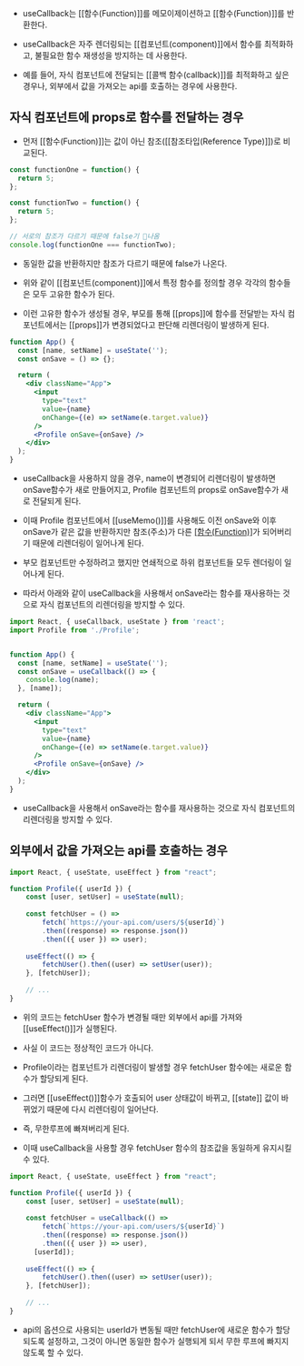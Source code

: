 - useCallback는 [[함수(Function)]]를 메모이제이션하고 [[함수(Function)]]를 반환한다.
- useCallback은 자주 렌더링되는 [[컴포넌트(component)]]에서 함수를 최적화하고, 불필요한 함수 재생성을 방지하는 데 사용한다.

- 예를 들어, 자식 컴포넌트에 전달되는 [[콜백 함수(callback)]]를 최적화하고 싶은 경우나, 외부에서 값을 가져오는 api를 호출하는 경우에 사용한다.


## 자식 컴포넌트에 props로 함수를 전달하는 경우

- 먼저 [[함수(Function)]]는 값이 아닌 참조([[참조타입(Reference Type)]])로 비교된다.

```js
const functionOne = function() {
  return 5;
};

const functionTwo = function() {
  return 5;
};

// 서로의 참조가 다르기 때문에 false기 나옴
console.log(functionOne === functionTwo);
```

- 동일한 값을 반환하지만 참조가 다르기 때문에 false가 나온다.
- 위와 같이 [[컴포넌트(component)]]에서 특정 함수를 정의할 경우 각각의 함수들은 모두 고유한 함수가 된다.

- 이런 고유한 함수가 생성될 경우, 부모를 통해 [[props]]에 함수를 전달받는 자식 컴포넌트에서는 [[props]]가 변경되었다고 판단해 리렌더링이 발생하게 된다.

```jsx
function App() {
  const [name, setName] = useState('');
  const onSave = () => {};

  return (
    <div className="App">
      <input
        type="text"
        value={name}
        onChange={(e) => setName(e.target.value)}
      />
      <Profile onSave={onSave} />
    </div>
  );
}
```

- useCallback을 사용하지 않을 경우, name이 변경되어 리렌더링이 발생하면 onSave함수가 새로 만들어지고, Profile 컴포넌트의 props로 onSave함수가 새로 전달되게 된다.

- 이때 Profile 컴포넌트에서 [[useMemo()]]를 사용해도 이전 onSave와 이후 onSave가 같은 값을 반환하지만 참조(주소)가 다른 [[함수(Function)]]([[객체(Object)]])가 되어버리기 때문에 리렌더링이 일어나게 된다.
 - 부모 컴포넌트만 수정하려고 했지만 연쇄적으로 하위 컴포넌트들 모두 렌더링이 일어나게 된다.

- 따라서 아래와 같이 useCallback을 사용해서 onSave라는 함수를 재사용하는 것으로 자식 컴포넌트의 리렌더링을 방지할 수 있다.

```jsx
import React, { useCallback, useState } from 'react';
import Profile from './Profile';


function App() {
  const [name, setName] = useState('');
  const onSave = useCallback(() => {
    console.log(name);
  }, [name]);

  return (
    <div className="App">
      <input
        type="text"
        value={name}
        onChange={(e) => setName(e.target.value)}
      />
      <Profile onSave={onSave} />
    </div>
  );
}
```

- useCallback을 사용해서 onSave라는 함수를 재사용하는 것으로 자식 컴포넌트의 리렌더링을 방지할 수 있다.

## 외부에서 값을 가져오는 api를 호출하는 경우

```jsx
import React, { useState, useEffect } from "react";

function Profile({ userId }) {
	const [user, setUser] = useState(null);
	
	const fetchUser = () =>
		fetch(`https://your-api.com/users/${userId}`)
		.then((response) => response.json())
		.then(({ user }) => user);
	
	useEffect(() => {
		fetchUser().then((user) => setUser(user));
	}, [fetchUser]);
	
	// ...
}
```

- 위의 코드는 fetchUser 함수가 변경될 때만 외부에서 api를 가져와 [[useEffect()]]가 실행된다.

- 사실 이 코드는 정상적인 코드가 아니다.
- Profile이라는 컴포넌트가 리렌더링이 발생할 경우 fetchUser 함수에는 새로운 함수가 할당되게 된다.
- 그러면 [[useEffect()]]함수가 호출되어 user 상태값이 바뀌고, [[state]] 값이 바뀌었기 때문에 다시 리렌더링이 일어난다.
- 즉, 무한루프에 빠져버리게 된다.

- 이때 useCallback을 사용할 경우 fetchUser 함수의 참조값을 동일하게 유지시킬 수 있다.

```jsx
import React, { useState, useEffect } from "react";

function Profile({ userId }) {
	const [user, setUser] = useState(null);
	
	const fetchUser = useCallback(() =>
		fetch(`https://your-api.com/users/${userId}`)
		.then((response) => response.json())
        .then(({ user }) => user),
      [userId]);
      
	useEffect(() => {
	    fetchUser().then((user) => setUser(user));
	}, [fetchUser]);
	
	// ...
}
```

- api의 옵션으로 사용되는 userId가 변동될 때만 fetchUser에 새로운 함수가 할당되도록 설정하고, 그것이 아니면 동일한 함수가 실행되게 되서 무한 루프에 빠지지 않도록 할 수 있다.